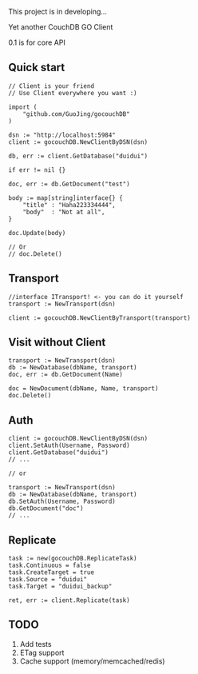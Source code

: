 This project is in developing...

Yet another CouchDB GO Client

0.1 is for core API

## Quick start

    // Client is your friend
    // Use Client everywhere you want :)

    import (
        "github.com/GuoJing/gocouchDB"
    )

    dsn := "http://localhost:5984"
    client := gocouchDB.NewClientByDSN(dsn)

    db, err := client.GetDatabase("duidui")

    if err != nil {}

    doc, err := db.GetDocument("test")

    body := map[string]interface{} {
        "title" : "Haha223334444",
        "body"  : "Not at all",
    }

    doc.Update(body)

    // Or
    // doc.Delete()

## Transport

    //interface ITransport! <- you can do it yourself
    transport := NewTransport(dsn)

    client := gocouchDB.NewClientByTransport(transport)

## Visit without Client

    transport := NewTransport(dsn)
    db := NewDatabase(dbName, transport)
    doc, err := db.GetDocument(Name)

    doc = NewDocument(dbName, Name, transport)
    doc.Delete()

## Auth

    client := gocouchDB.NewClientByDSN(dsn)
    client.SetAuth(Username, Password)
    client.GetDatabase("duidui")
    // ...

    // or

    transport := NewTransport(dsn)
    db := NewDatabase(dbName, transport)
    db.SetAuth(Username, Password)
    db.GetDocument("doc")
    // ...

## Replicate

    task := new(gocouchDB.ReplicateTask)
    task.Continuous = false
    task.CreateTarget = true
    task.Source = "duidui"
    task.Target = "duidui_backup"

    ret, err := client.Replicate(task)


## TODO

1. Add tests
2. ETag support
3. Cache support (memory/memcached/redis)
